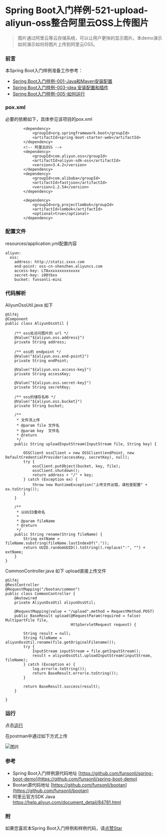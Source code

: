 # Spring Boot入门样例-521-upload-aliyun-oss整合阿里云OSS上传图片

> 图片通过阿里云等云存储系统，可以让用户更快的显示图片。本demo演示如何演示如何将图片上传到阿里云OSS。

### 前言

本Spring Boot入门样例准备工作参考：

- [Spring Boot入门样例-001-Java和Maven安装配置](https://github.com/funsonli/spring-boot-demo/blob/master/doc/spring-boot-demo-001-java.md)
- [Spring Boot入门样例-003-idea 安装配置和插件](https://github.com/funsonli/spring-boot-demo/blob/master/doc/spring-boot-demo-003-idea.md)
- [Spring Boot入门样例-005-如何运行](https://github.com/funsonli/spring-boot-demo/blob/master/doc/spring-boot-demo-005-run.md)

### pox.xml
必要的依赖如下，具体参见该项目的pox.xml
```
        <dependency>
            <groupId>org.springframework.boot</groupId>
            <artifactId>spring-boot-starter-web</artifactId>
        </dependency>
        <!-- 阿里云OSS -->
        <dependency>
            <groupId>com.aliyun.oss</groupId>
            <artifactId>aliyun-sdk-oss</artifactId>
            <version>3.4.2</version>
        </dependency>
        <dependency>
            <groupId>com.alibaba</groupId>
            <artifactId>fastjson</artifactId>
            <version>1.2.54</version>
        </dependency>

        <dependency>
            <groupId>org.projectlombok</groupId>
            <artifactId>lombok</artifactId>
            <optional>true</optional>
        </dependency>
```

### 配置文件

resources/application.yml配置内容
```
aliyun:
  oss:
    address: http://static.sxxx.com
    end-point: oss-cn-shenzhen.aliyuncs.com
    access-key: LTAxxxxxxxxxxxxxx
    secret-key: z80tbxx
    bucket: funsonli-mini

```

### 代码解析

AliyunOssUtil.java 如下
```
@Slf4j
@Component
public class AliyunOssUtil {

    /** oss处访问图片的 url */
    @Value("${aliyun.oss.address}")
    private String address;

    /** oss的 endpoint */
    @Value("${aliyun.oss.end-point}")
    private String endPoint;

    @Value("${aliyun.oss.access-key}")
    private String accessKey;

    @Value("${aliyun.oss.secret-key}")
    private String secretKey;

    /** oss的储存名称 */
    @Value("${aliyun.oss.bucket}")
    private String bucket;

    /**
     * 文件流上传
     * @param file 文件名
     * @param key  文件名
     * @return
     */
    public String uploadInputStream(InputStream file, String key) {

        OSSClient ossClient = new OSSClient(endPoint, new DefaultCredentialProvider(accessKey, secretKey), null);
        try {
            ossClient.putObject(bucket, key, file);
            ossClient.shutdown();
            return address + "/" + key;
        } catch (Exception ex) {
            throw new RuntimeException("上传文件出错，请检查配置" + ex.toString());
        }
    }

    /**
     * 以UUID重命名
     *
     * @param fileName
     * @return
     */
    public String rename(String fileName) {
        String extName = fileName.substring(fileName.lastIndexOf("."));
        return UUID.randomUUID().toString().replace("-", "") + extName;
    }
}
```

CommonController.java 如下 upload直接上传文件
``` 
@Slf4j
@RestController
@RequestMapping("/bootan/common")
public class CommonController {
    @Autowired
    private AliyunOssUtil aliyunOssUtil;

    @RequestMapping(value = "/upload",method = RequestMethod.POST)
    public BaseResult upload(@RequestParam(required = false) MultipartFile file,
                             HttpServletRequest request) {

        String result = null;
        String fileName = aliyunOssUtil.rename(file.getOriginalFilename());
        try {
            InputStream inputStream = file.getInputStream();
            result = aliyunOssUtil.uploadInputStream(inputStream, fileName);
        } catch (Exception e) {
            log.error(e.toString());
            return BaseResult.error(e.toString());
        }

        return BaseResult.success(result);
    }

}

```

### 运行

点击[运行](https://github.com/funsonli/spring-boot-demo/blob/master/doc/spring-boot-demo-005-run.md)

在postman中通过如下方式上传

![图片](https://raw.githubusercontent.com/funsonli/spring-boot-demo/master/doc/images/spring-boot-demo-520-01.png?raw=true)

### 参考
- Spring Boot入门样例源代码地址 [https://github.com/funsonli/spring-boot-demo](https://github.com/funsonli/spring-boot-demo)
- Bootan源代码地址 [https://github.com/funsonli/bootan](https://github.com/funsonli/bootan)
- 阿里云官方SDK Java https://help.aliyun.com/document_detail/84781.html


### 附
如果您喜欢本Spring Boot入门样例和样例代码，请[点赞Star](https://github.com/funsonli/spring-boot-demo)

